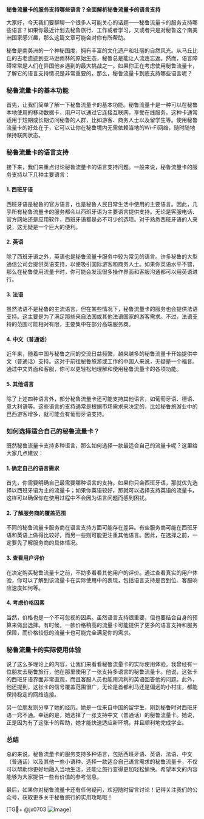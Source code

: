 **秘鲁流量卡的服务支持哪些语言？全面解析秘鲁流量卡的语言支持**

大家好，今天我们要聊聊一个很多人可能关心的话题——秘鲁流量卡的服务支持哪些语言？如果你最近计划去秘鲁旅行、工作或者学习，又或者只是对秘鲁这个南美洲国家感兴趣，那么这篇文章可能会对你有所帮助。

秘鲁是南美洲的一个神秘国度，拥有丰富的文化遗产和壮丽的自然风光。从马丘比丘的古老遗迹到亚马逊雨林的原始生态，秘鲁总是能让人流连忘返。然而，语言障碍常常是人们在异国他乡遇到的最大挑战之一。如果你正在考虑使用秘鲁流量卡，了解它的语言支持情况是非常重要的。那么，秘鲁流量卡到底支持哪些语言呢？

### **秘鲁流量卡的基本功能**

首先，让我们简单了解一下秘鲁流量卡的基本功能。秘鲁流量卡是一种可以在秘鲁本地使用的移动数据卡，用户可以通过它连接互联网，享受在线服务。这种卡通常适用于短期或长期访问秘鲁的人群，比如游客、商务人士以及留学生等。使用秘鲁流量卡的好处在于，它可以让你在秘鲁境内无需依赖当地的Wi-Fi网络，随时随地保持联网状态。

### **秘鲁流量卡的语言支持**

接下来，我们来重点讨论秘鲁流量卡的语言支持问题。一般来说，秘鲁流量卡的服务支持以下几种主要语言：

#### **1. 西班牙语**
西班牙语是秘鲁的官方语言，也是秘鲁人民日常生活中使用的主要语言。因此，几乎所有秘鲁流量卡的服务都会以西班牙语为主要语言提供支持。无论是客服电话、官方网站还是应用软件，西班牙语都是必不可少的选项。对于熟悉西班牙语的人来说，这无疑是一个巨大的便利。

#### **2. 英语**
除了西班牙语之外，英语也是秘鲁流量卡服务中较为常见的语言。许多秘鲁的大型通信公司会提供英语支持，以便吸引国际游客和商务人士。如果你英语水平不错，那么在秘鲁使用流量卡时，你可能会发现很多操作界面和客服沟通都可以用英语进行。

#### **3. 法语**
虽然法语不是秘鲁的主流语言，但在某些情况下，秘鲁流量卡的服务也会提供法语支持。这主要是为了满足那些来自法国或其他法语国家的游客需求。不过，法语支持的范围可能相对有限，主要集中在部分高端服务商。

#### **4. 中文（普通话）**
近年来，随着中国与秘鲁之间的交流日益频繁，越来越多的秘鲁流量卡开始提供中文（普通话）支持。这对于前往秘鲁旅游或工作的中国人来说，无疑是一个福音。通过中文界面和客服，你可以更轻松地理解和使用秘鲁流量卡的各项功能。

#### **5. 其他语言**
除了上述四种语言外，部分秘鲁流量卡还可能支持其他语言，如葡萄牙语、德语、意大利语等。这些语言的支持通常是根据市场需求来决定的，比如秘鲁旅游业中的巴西游客增多，就可能会有葡萄牙语支持。

### **如何选择适合自己的秘鲁流量卡？**

既然秘鲁流量卡支持多种语言，那么如何选择一款最适合自己的流量卡呢？这里给大家几点建议：

#### **1. 确定自己的语言需求**
首先，你需要明确自己最需要哪种语言的支持。如果你只会西班牙语，那就优先选择以西班牙语为主的流量卡；如果你英语较好，那就可以选择支持英语的流量卡。这样可以确保你在使用过程中不会因为语言问题而感到困扰。

#### **2. 了解服务商的覆盖范围**
不同的秘鲁流量卡服务商在语言支持方面可能存在差异。有些服务商可能在西班牙语和英语上做得比较好，而另一些则可能更注重其他语言。因此，在选择之前，一定要先了解服务商的具体情况。

#### **3. 查看用户评价**
在决定购买秘鲁流量卡之前，不妨多看看其他用户的评价。通过查看真实的用户体验，你可以了解到该流量卡在实际使用中的表现，包括语言支持是否到位、客服响应速度如何等。

#### **4. 考虑价格因素**
当然，价格也是一个不可忽视的因素。虽然语言支持很重要，但也要结合自身的预算来做出选择。有时候，一款价格稍高的流量卡可能提供了更多的语言支持和服务保障，而价格较低的流量卡也可能完全满足你的需求。

### **秘鲁流量卡的实际使用体验**

说了这么多理论上的内容，让我们来看看秘鲁流量卡的实际使用体验。我曾经有一位朋友去秘鲁旅行，他在那里使用了一张支持多语言的秘鲁流量卡。他说，这张卡的西班牙语界面非常直观，而且客服人员也能用流利的英语回答他的问题。此外，他还提到，这张卡的信号覆盖范围很广，无论是首都利马还是偏远的小村庄，都能保持稳定的网络连接。

另一位朋友则分享了她的经历。她是一位来自中国的留学生，刚到秘鲁时对西班牙语一窍不通。幸运的是，她选择了一张支持中文（普通话）的秘鲁流量卡。她说，正是因为有了这张卡的帮助，她才能快速适应新环境，并且顺利地完成学业。

### **总结**

总的来说，秘鲁流量卡的服务支持多种语言，包括西班牙语、英语、法语、中文（普通话）以及其他一些小语种。选择一款适合自己语言需求的秘鲁流量卡，不仅可以帮助你更好地融入当地生活，还能让旅行变得更加轻松愉快。希望本文的内容能够为大家提供一些有价值的参考信息。

最后，如果你对秘鲁流量卡还有任何疑问，欢迎随时留言讨论！记得关注我们的公众号，获取更多关于秘鲁旅行的实用攻略哦！

[TG💪+ @jx0703 ![Image](https://github.com/user-attachments/assets/dbca1d08-cadb-493c-b0ec-ad6f7a83f270)]
